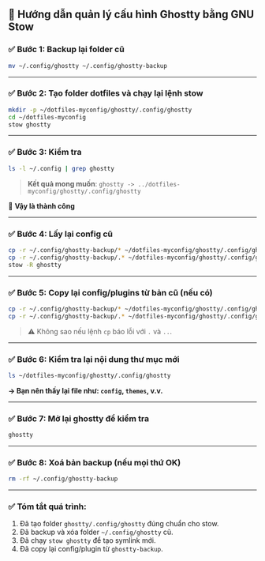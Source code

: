 ## 🔧 Hướng dẫn quản lý cấu hình Ghostty bằng GNU Stow

### ✅ Bước 1: Backup lại folder cũ
```bash
mv ~/.config/ghostty ~/.config/ghostty-backup
```

---

### ✅ Bước 2: Tạo folder dotfiles và chạy lại lệnh stow
```bash
mkdir -p ~/dotfiles-myconfig/ghostty/.config/ghostty
cd ~/dotfiles-myconfig
stow ghostty
```

---

### ✅ Bước 3: Kiểm tra
```bash
ls -l ~/.config | grep ghostty
```
> **Kết quả mong muốn**: `ghostty -> ../dotfiles-myconfig/ghostty/.config/ghostty`

🎉 **Vậy là thành công**

---

### ✅ Bước 4: Lấy lại config cũ
```bash
cp -r ~/.config/ghostty-backup/* ~/dotfiles-myconfig/ghostty/.config/ghostty/
cp -r ~/.config/ghostty-backup/.* ~/dotfiles-myconfig/ghostty/.config/ghostty/ 2>/dev/null
stow -R ghostty
```

---

### ✅ Bước 5: Copy lại config/plugins từ bản cũ (nếu có)
```bash
cp -r ~/.config/ghostty-backup/* ~/dotfiles-myconfig/ghostty/.config/ghostty/
cp -r ~/.config/ghostty-backup/.* ~/dotfiles-myconfig/ghostty/.config/ghostty/ 2>/dev/null
```
> ⚠️ Không sao nếu lệnh `cp` báo lỗi với `.` và `..`.

---

### ✅ Bước 6: Kiểm tra lại nội dung thư mục mới
```bash
ls ~/dotfiles-myconfig/ghostty/.config/ghostty
```
**→ Bạn nên thấy lại file như: `config`, `themes`, v.v.**

---

### ✅ Bước 7: Mở lại ghostty để kiểm tra
```bash
ghostty
```

---

### ✅ Bước 8: Xoá bản backup (nếu mọi thứ OK)
```bash
rm -rf ~/.config/ghostty-backup
```

---

### ✅ Tóm tắt quá trình:
1. Đã tạo folder `ghostty/.config/ghostty` đúng chuẩn cho stow.
2. Đã backup và xóa folder `~/.config/ghostty` cũ.
3. Đã chạy `stow ghostty` để tạo symlink mới.
4. Đã copy lại config/plugin từ `ghostty-backup`.


